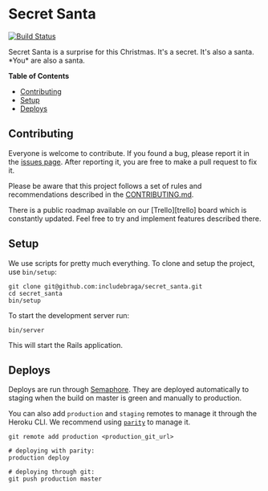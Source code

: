 [semaphore]: https://semaphoreci.com/includebraga/secret_santa
<!--
[errors]: https://example.org
[logs]: https://example.org
-->

Secret Santa
============

[![Build Status](https://semaphoreci.com/api/v1/includebraga/secret_santa/branches/master/badge.svg)][semaphore]
<!--
[![Error Tracker](https://img.shields.io/badge/sentry-errors-blue.svg?style=flat-square)][errors]
[![Production Logs](https://img.shields.io/badge/logs-production-blue.svg?style=flat-square)][logs]
-->

Secret Santa is a surprise for this Christmas. It's a secret. It's also a santa. \*You\* are also a santa.

**Table of Contents**

* [Contributing](#contributing)
* [Setup](#setup)
* [Deploys](#deploys)

Contributing
------------

Everyone is welcome to contribute. If you found a bug, please report it in the [issues page](https://github.com/includebraga/secret_santa/issues). After reporting it, you are free to make a pull request to fix it.

Please be aware that this project follows a set of rules and recommendations described in the [CONTRIBUTING.md](https://github.com/includebraga/secret_santa/blob/master/CONTRIBUTING.md).

There is a public roadmap available on our [Trello][trello] board which is constantly updated. Feel free to try and implement features described there.

## Setup

We use scripts for pretty much everything. To clone and setup the project, use `bin/setup`:

```
git clone git@github.com:includebraga/secret_santa.git
cd secret_santa
bin/setup
```

To start the development server run:

```
bin/server
```

This will start the Rails application.

## Deploys

Deploys are run through [Semaphore][semaphore]. They are deployed automatically to staging when the build on master is green and manually to production.

You can also add `production` and `staging` remotes to manage it through the Heroku CLI. We recommend using [`parity`](https://github.com/thoughtbot/parity) to manage it.

```shell
git remote add production <production_git_url>

# deploying with parity:
production deploy

# deploying through git:
git push production master
```
